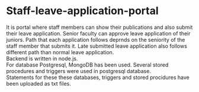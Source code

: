 # Staff-leave-application-portal
It is portal where staff members can show their publications and also submit their leave application. Senior faculty can approve leave application of their juniors. Path that each application follows deprnds on the seniority of the staff member that submits it. Late submitted leave application also follows different path than normal leave application.<br />
Backend is written in node.js.<br />
For database Postgresql, MongoDB has been used. Several stored procedures and triggers were used in postgresql database.<br />
Statements for these these databases, triggers and stored procidures have been uploaded as txt files.
